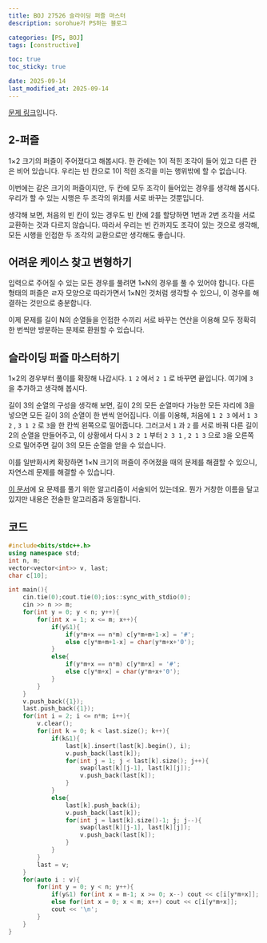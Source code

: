 ```yaml
---
title: BOJ 27526 슬라이딩 퍼즐 마스터
description: sorohue가 PS하는 블로그

categories: [PS, BOJ]
tags: [constructive]

toc: true
toc_sticky: true

date: 2025-09-14
last_modified_at: 2025-09-14
---
```


[문제 링크](https://boj.kr/27526)입니다.

## 2-퍼즐

1×2 크기의 퍼즐이 주어졌다고 해봅시다. 한 칸에는 1이 적힌 조각이 들어 있고 다른 칸은 비어 있습니다. 우리는 빈 칸으로 1이 적힌 조각을 미는 행위밖에 할 수 없습니다.

이번에는 같은 크기의 퍼즐이지만, 두 칸에 모두 조각이 들어있는 경우를 생각해 봅시다. 우리가 할 수 있는 시행은 두 조각의 위치를 서로 바꾸는 것뿐입니다.

생각해 보면, 처음의 빈 칸이 있는 경우도 빈 칸에 2를 할당하면 1번과 2번 조각을 서로 교환하는 것과 다르지 않습니다. 따라서 우리는 빈 칸까지도 조각이 있는 것으로 생각해, 모든 시행을 인접한 두 조각의 교환으로만 생각해도 좋습니다.

## 어려운 케이스 찾고 변형하기

입력으로 주어질 수 있는 모든 경우를 풀려면 1×N의 경우를 풀 수 있어야 합니다. 다른 형태의 퍼즐은 ㄹ자 모양으로 따라가면서 1×N인 것처럼 생각할 수 있으니, 이 경우를 해결하는 것만으로 충분합니다.

이제 문제를 길이 N의 순열들을 인접한 수끼리 서로 바꾸는 연산을 이용해 모두 정확히 한 번씩만 방문하는 문제로 환원할 수 있습니다.

## 슬라이딩 퍼즐 마스터하기

1×2의 경우부터 풀이를 확장해 나갑시다. `1 2` 에서 `2 1` 로 바꾸면 끝입니다. 여기에 `3` 을 추가하고 생각해 봅시다.

길이 3의 순열의 구성을 생각해 보면, 길이 2의 모든 순열마다 가능한 모든 자리에 3을 넣으면 모든 길이 3의 순열이 한 번씩 얻어집니다. 이를 이용해, 처음에 `1 2 3` 에서 `1 3 2` , `3 1 2` 로 `3`을 한 칸씩 왼쪽으로 밀어줍니다. 그러고서 `1` 과 `2` 를 서로 바꿔 다른 길이 2의 순열을 만들어주고, 이 상황에서 다시 `3 2 1` 부터 `2 3 1` , `2 1 3` 으로 `3`을 오른쪽으로 밀어주면 길이 3의 모든 순열을 얻을 수 있습니다.

이를 일반화시켜 확장하면 1×N 크기의 퍼즐이 주어졌을 때의 문제를 해결할 수 있으니, 자연스레 문제를 해결할 수 있습니다.

[이 문서](https://en.wikipedia.org/wiki/Steinhaus%E2%80%93Johnson%E2%80%93Trotter_algorithm)에 요 문제를 풀기 위한 알고리즘이 서술되어 있는데요. 뭔가 거창한 이름을 달고 있지만 내용은 전술한 알고리즘과 동일합니다.

## 코드

```cpp
#include<bits/stdc++.h>
using namespace std;
int n, m;
vector<vector<int>> v, last;
char c[10];

int main(){
	cin.tie(0);cout.tie(0);ios::sync_with_stdio(0);
	cin >> n >> m;
	for(int y = 0; y < n; y++){
		for(int x = 1; x <= m; x++){
			if(y&1){
				if(y*m+x == n*m) c[y*m+m+1-x] = '#';
				else c[y*m+m+1-x] = char(y*m+x+'0');
			}
			else{
				if(y*m+x == n*m) c[y*m+x] = '#';
				else c[y*m+x] = char(y*m+x+'0');
			}
		}
	}
	v.push_back({1});
	last.push_back({1});
	for(int i = 2; i <= n*m; i++){
		v.clear();
		for(int k = 0; k < last.size(); k++){
			if(k&1){
				last[k].insert(last[k].begin(), i);
				v.push_back(last[k]);
				for(int j = 1; j < last[k].size(); j++){
					swap(last[k][j-1], last[k][j]);
					v.push_back(last[k]);
				}
			}
			else{
				last[k].push_back(i);
				v.push_back(last[k]);
				for(int j = last[k].size()-1; j; j--){
					swap(last[k][j-1], last[k][j]);
					v.push_back(last[k]);
				}
			}
		}
		last = v;
	}
	for(auto i : v){
		for(int y = 0; y < n; y++){
			if(y&1) for(int x = m-1; x >= 0; x--) cout << c[i[y*m+x]];
			else for(int x = 0; x < m; x++) cout << c[i[y*m+x]];
			cout << '\n';
		}
	}
}
```